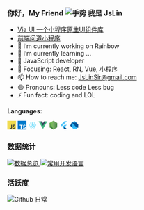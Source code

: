  

<h3>你好，My Friend <img src="https://media.giphy.com/media/hvRJCLFzcasrR4ia7z/giphy.gif" width="25px" alt="手势"> 我是 JsLin</h3>
 
- [Via UI 一个小程序原生UI组件库](https://jslinsir.github.io/via-ui-doc/)
- [前端问道小程序](https://github.com/JslinSir/fe-question)
- 🔭 I’m currently working on Rainbow
- 🌱 I’m currently learning ...
- 👯 JavaScript developer
- 🤔 Focusing: React, RN, Vue, 小程序
- 📫 How to reach me: JsLinSir@gmail.com
- 😄 Pronouns: Less code Less bug
- ⚡ Fun fact: coding and LOL
 

<!--
**JslinSir/JslinSir** is a ✨ _special_ ✨ repository because its `README.md` (this file) appears on your GitHub profile.

Here are some ideas to get you started:

- 🔭 I’m currently working on ...
- 🌱 I’m currently learning ...
- 👯 I’m looking to collaborate on ...
- 🤔 I’m looking for help with ...
- 💬 Ask me about ...
- 📫 How to reach me: ...
- 😄 Pronouns: ...
- ⚡ Fun fact: ...
-->
**Languages:**  

<code><img height="20" src="https://raw.githubusercontent.com/github/explore/80688e429a7d4ef2fca1e82350fe8e3517d3494d/topics/javascript/javascript.png"></code>
<code><img height="20" src="https://raw.githubusercontent.com/github/explore/80688e429a7d4ef2fca1e82350fe8e3517d3494d/topics/typescript/typescript.png"></code>
<code><img height="20" src="https://raw.githubusercontent.com/github/explore/80688e429a7d4ef2fca1e82350fe8e3517d3494d/topics/react/react.png"></code>
<code><img height="20" src="https://raw.githubusercontent.com/github/explore/80688e429a7d4ef2fca1e82350fe8e3517d3494d/topics/vue/vue.png"></code>
<code><img height="20" src="https://raw.githubusercontent.com/github/explore/80688e429a7d4ef2fca1e82350fe8e3517d3494d/topics/nodejs/nodejs.png"></code> 
<code><img height="20" src="https://raw.githubusercontent.com/github/explore/80688e429a7d4ef2fca1e82350fe8e3517d3494d/topics/flutter/flutter.png"></code> 
<code><img height="20" src="https://raw.githubusercontent.com/github/explore/80688e429a7d4ef2fca1e82350fe8e3517d3494d/topics/dart/dart.png"></code> 

### 数据统计
<div center>
 <a href="https://github.com/JslinSir">
  <img alt="数据总览" src="https://github-readme-stats.vercel.app/api?username=JslinSir&show_icons=true&title_color=1abc9c&icon_color=1abc9c&text_color=798795&bg_color=2c3e50&hide_title=true" height="192px" />
</a>
<a  href="https://github.com/JslinSir">
   <img alt="常用开发语言" src="https://github-readme-stats.vercel.app/api/top-langs/?username=JslinSir&hide=Objective-C,shell,swift&title_color=1abc9c&icon_color=1abc9c&text_color=798795&bg_color=2c3e50" height="192px"  />
</a>
  </div>
 
### 活跃度
<img alt="Github 日常" src="https://denvercoder1-activity-graph.herokuapp.com/graph/?username=JslinSir&bg_color=2c3e50&color=798795&line=1abc9c&point=FFFFFF&hide_border=true"  />

 
